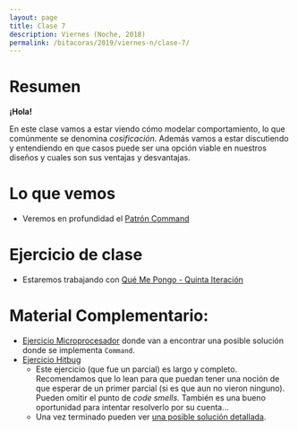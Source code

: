 ```yaml
---
layout: page
title: Clase 7
description: Viernes (Noche, 2018)
permalink: /bitacoras/2019/viernes-n/clase-7/
---
```


# Resumen

**¡Hola!**

En este clase vamos a estar viendo cómo modelar comportamiento, lo que comúnmente se denomina _cosificación_. Además vamos a estar discutiendo y entendiendo en que casos puede ser una opción viable en nuestros diseños y cuales son sus ventajas y desvantajas.


# Lo que vemos

- Veremos en profundidad el [Patrón Command](https://github.com/dieforfree/edsebooks/blob/master/ebooks/Design%20Patterns%2C%20Elements%20of%20Reusable%20Object-Oriented%20Software.pdf)

# Ejercicio de clase

- Estaremos trabajando con [Qué Me Pongo - Quinta Iteración]()

# Material Complementario:

- [Ejercicio Microprocesador](https://docs.google.com/document/d/1-esJOhKb_yAABls-XdRrEYHzCv4yn-qqFtCu3xpgCg0/edit) donde van a encontrar una posible solución donde se implementa `Command`.
- [Ejercicio Hitbug](https://docs.google.com/document/d/1TngwZCctCp4qKsdw89HLUc_GLSb6mxZ7_lJTTj3TOLM/edit)
   - Este ejercicio (que fue un parcial) es largo y completo. Recomendamos que lo lean para que puedan tener una noción de que esperar de un primer parcial (si es que aun no vieron ninguno). Pueden omitir el punto de _code smells_. También es una bueno oportunidad para intentar resolverlo por su cuenta...  
   - Una vez terminado pueden ver [una posible solución detallada](https://docs.google.com/document/d/1_ftxB1gTeNkN1qN_EMEIaF0vgtLkcH1SHwk-XA5_S1s/edit).



